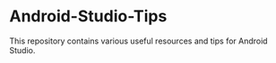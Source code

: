 # Android-Studio-Tips
This repository contains various useful resources and tips for Android Studio.

